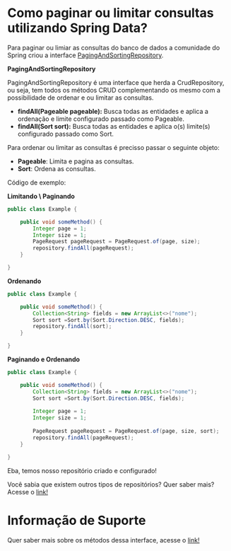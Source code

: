 # Como paginar ou limitar consultas utilizando Spring Data?

Para paginar ou limiar as consultas do banco de dados a comunidade do Spring criou a interface [PagingAndSortingRepository](https://docs.spring.io/spring-data/commons/docs/current/api/org/springframework/data/repository/PagingAndSortingRepository.html).

**PagingAndSortingRepository**

PagingAndSortingRepository é uma interface que herda a CrudRepository, ou seja, tem todos os métodos CRUD complementando 
os mesmo com a possibilidade de ordenar e ou limitar as consultas.

- **findAll(Pageable pageable):** Busca todas as entidades e aplica a ordenação e limite configurado passado como Pageable.
- **findAll(Sort sort):** Busca todas as entidades e aplica o(s) limite(s) configurado passado como Sort.

Para ordenar ou limitar as consultas é precisso passar o seguinte objeto:

- **Pageable**: Limita e pagina as consultas.
- **Sort**: Ordena as consultas.

Código de exemplo:

**Limitando \ Paginando**

```java
public class Example {

    public void someMethod() {
        Integer page = 1;
        Integer size = 1;
        PageRequest pageRequest = PageRequest.of(page, size);
        repository.findAll(pageRequest);
    }

}
```

**Ordenando**

```java
public class Example {

    public void someMethod() {
        Collection<String> fields = new ArrayList<>("nome");
        Sort sort =Sort.by(Sort.Direction.DESC, fields);
        repository.findAll(sort);
    }

}
```

**Paginando e Ordenando**

```java
public class Example {

    public void someMethod() {
        Collection<String> fields = new ArrayList<>("nome");
        Sort sort =Sort.by(Sort.Direction.DESC, fields);
        
        Integer page = 1;
        Integer size = 1;
        
        PageRequest pageRequest = PageRequest.of(page, size, sort);
        repository.findAll(pageRequest);
    }

}
```

Eba, temos nosso repositório criado e configurado!

Você sabia que existem outros tipos de repositórios? Quer saber mais? Acesse o [link!](../informacao_suporte/spring-data-repository-types.md)

# Informação de Suporte

Quer saber mais sobre os métodos dessa interface, acesse o [link!](https://docs.spring.io/spring-data/commons/docs/current/api/org/springframework/data/repository/PagingAndSortingRepository.html)